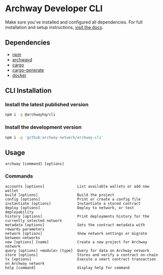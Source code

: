 # Archway Developer CLI

Make sure you've installed and configured all dependencies. For full installation and setup instructions, [visit the docs](https://docs.archway.io/docs/create/getting-started/install).

## Dependencies

- [npm](https://docs.npmjs.com/downloading-and-installing-node-js-and-npm "Install Node.js and NPM")
- [archwayd](https://github.com/archway-network/archway/tree/main/cmd/archwayd "Install Archway Daemon")
- [cargo](https://doc.rust-lang.org/cargo/getting-started/installation.html "Install Cargo")
- [cargo-generate](https://crates.io/crates/cargo-generate "Install Cargo Generate")
- [docker](https://docs.docker.com/get-docker "Install Docker")

## CLI Installation

### Install the latest published version

```bash
npm i -g @archwayhq/cli
```

### Install the development version

```bash
npm i -g 'github:archway-network/archway-cli'
```

## Usage

```
archway [command] [options]
```

### Commands

```
accounts [options]               List available wallets or add new wallet
build [options]                  Build the project
config [options]                 Print or create a config file
instantiate [options]            Instantiate a stored contract
deploy [options]                 Deploy to network, or test deployability
history [options]                Print deployments history for the currently selected network
metadata [options]               Sets the contract metadata with rewards parameters
network [options]                Show network settings or migrate between networks
new [options] [name]             Create a new project for Archway network
query [options] <module> [type]  Query for data on Archway network
store [options]                  Stores and verify a contract on-chain
tx [options]                     Execute a smart contract transaction on Archway network
help [command]                   display help for command
```
